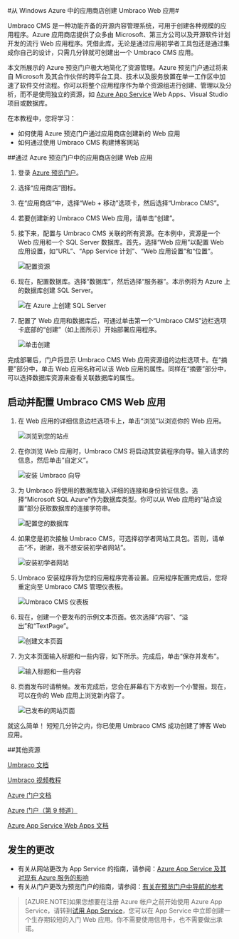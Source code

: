 <properties 
	pageTitle="从 Windows Azure 中的应用商店创建 Umbraco Web 应用" 
	description="创建 Umbraco 内容管理系统并将其部署到 Azure App Service Web Apps。" 
	tags="azure-portal"
	services="app-service\web" 
	documentationCenter="" 
	authors="tfitzmac" 
	manager="wpickett" 
	editor="mollybos"/>

<tags 
	ms.service="app-service-web" 
	ms.date="08/03/2015" 
	wacn.date="10/03/2015"/>

#从 Windows Azure 中的应用商店创建 Umbraco Web 应用#

Umbraco CMS 是一种功能齐备的开源内容管理系统，可用于创建各种规模的应用程序。Azure 应用商店提供了众多由 Microsoft、第三方公司以及开源软件计划开发的流行 Web 应用程序。凭借此库，无论是通过应用初学者工具包还是通过集成你自己的设计，只需几分钟就可创建出一个 Umbraco CMS 应用。

本文所展示的 Azure 预览门户极大地简化了资源管理。Azure 预览门户通过将来自 Microsoft 及其合作伙伴的跨平台工具、技术以及服务放置在单一工作区中加速了软件交付流程。你可以将整个应用程序作为单个资源组进行创建、管理以及分析，而不是使用独立的资源，如 [Azure App Service](/documentation/services/web-sites/) Web Apps、Visual Studio 项目或数据库。

在本教程中，您将学习：

- 如何使用 Azure 预览门户通过应用商店创建新的 Web 应用
- 如何通过使用 Umbraco CMS 构建博客网站 

##通过 Azure 预览门户中的应用商店创建 Web 应用

1. 登录 [Azure 预览门户](https://manage.windowsazure.cn)。

2. 选择“应用商店”图标。
	
3. 在“应用商店”中，选择“Web + 移动”选项卡，然后选择“Umbraco CMS”。
	
4. 若要创建新的 Umbraco CMS Web 应用，请单击“创建”。
	
5. 接下来，配置与 Umbraco CMS 关联的所有资源。在本例中，资源是一个 Web 应用和一个 SQL Server 数据库。首先，选择“Web 应用”以配置 Web 应用设置，如“URL”、“App Service 计划”、“Web 应用设置”和“位置”。
	
	![配置资源][04AppSettings]
	
6. 现在，配置数据库。选择“数据库”，然后选择“服务器”。本示例将为 Azure 上的数据库创建 SQL Server。
	
	![在 Azure 上创建 SQL Server][05NewServer]
	
7. 配置了 Web 应用和数据库后，可通过单击第一个“Umbraco CMS”边栏选项卡底部的“创建”（如上图所示）开始部署应用程序。
	
	![单击创建][06UmbracoCMSGroup]
	
完成部署后，门户将显示 Umbraco CMS Web 应用资源组的边栏选项卡。在“摘要”部分中，单击 Web 应用名称可以该 Web 应用的属性。同样在“摘要”部分中，可以选择数据库资源来查看关联数据库的属性。

## 启动并配置 Umbraco CMS Web 应用 ##

1. 在 Web 应用的详细信息边栏选项卡上，单击“浏览”以浏览你的 Web 应用。
	
	![浏览到您的站点][08UmbracoCMSGroupRunning]
	
2. 在你浏览 Web 应用时，Umbraco CMS 将启动其安装程序向导。输入请求的信息，然后单击“自定义”。
	
	![安装 Umbraco 向导][09InstallUmbraco7]
	
3. 为 Umbraco 将使用的数据库输入详细的连接和身份验证信息。选择“Microsoft SQL Azure”作为数据库类型。你可以从 Web 应用的“站点设置”部分获取数据库的连接字符串。
	
	![配置您的数据库][10ConfigureYourDatabase]
	
4. 如果您是初次接触 Umbraco CMS，可选择初学者网站工具包。否则，请单击“不，谢谢，我不想安装初学者网站”。
	
	![安装初学者网站][11InstallAStarterWebsite]
	
5. Umbraco 安装程序将为您的应用程序完善设置。应用程序配置完成后，您将重定向至 Umbraco CMS 管理仪表板。
	
	![Umbraco CMS 仪表板][14FriendlyCMS]
	
6. 现在，创建一个要发布的示例文本页面。依次选择“内容”、“溢出”和“TextPage”。
	
	![创建文本页面][15CreateItemUnderOverflow]
	
7. 为文本页面输入标题和一些内容，如下所示。完成后，单击“保存并发布”。
	
	![输入标题和一些内容][16EnterAName]
	
8. 页面发布时请稍候。发布完成后，您会在屏幕右下方收到一个小警报。现在，可以在你的 Web 应用上浏览新内容了。
	
	![已发布的网站页面][17MyPage]
	

就这么简单！ 短短几分钟之内，你已使用 Umbraco CMS 成功创建了博客 Web 应用。

##其他资源

[Umbraco 文档](http://our.umbraco.org/documentation)

[Umbraco 视频教程](https://umbraco.com/help-and-support/video-tutorials.aspx)

[Azure 门户文档](/documentation/articles/preview-portal)

[Azure 门户（第 9 频道）](http://channel9.msdn.com/Blogs/Windows-Azure/Azure-Preview-portal)

[Azure App Service Web Apps 文档](/documentation/services/websites/)

## 发生的更改
* 有关从网站更改为 App Service 的指南，请参阅：[Azure App Service 及其对现有 Azure 服务的影响](/documentation/services/web-sites/)
* 有关从门户更改为预览门户的指南，请参阅：[有关在预览门户中导航的参考](https://manage.windowsazure.cn/)

>[AZURE.NOTE]如果您想要在注册 Azure 帐户之前开始使用 Azure App Service，请转到[试用 App Service](https://tryappservice.azure.com/)，您可以在 App Service 中立即创建一个生存期较短的入门 Web 应用。你不需要使用信用卡，也不需要做出承诺。


<!-- IMAGES -->
[01Startboard]: ./media/web-sites-gallery-umbraco/01Startboard.PNG
[02WebGallery]: ./media/web-sites-gallery-umbraco/02WebGallery.PNG
[03UmbracoCMS]: ./media/web-sites-gallery-umbraco/03UmbracoCMS.PNG
[04AppSettings]: ./media/web-sites-gallery-umbraco/04AppSettings.PNG
[05NewServer]: ./media/web-sites-gallery-umbraco/05NewServer.PNG
[06UmbracoCMSGroup]: ./media/web-sites-gallery-umbraco/06UmbracoCMSGroup.PNG
[07UmbracoCMSGroupBlade]: ./media/web-sites-gallery-umbraco/07UmbracoCMSGroupBlade.PNG
[08UmbracoCMSGroupRunning]: ./media/web-sites-gallery-umbraco/08UmbracoCMSGroupRunning.PNG
[09InstallUmbraco7]: ./media/web-sites-gallery-umbraco/09InstallUmbraco7.png
[10ConfigureYourDatabase]: ./media/web-sites-gallery-umbraco/10ConfigureYourDatabase.png
[11InstallAStarterWebsite]: ./media/web-sites-gallery-umbraco/11InstallAStarterWebsite.png
[12ConfigureYourDatabase]: ./media/web-sites-gallery-umbraco/12ConfigureYourDatabase.png
[14FriendlyCMS]: ./media/web-sites-gallery-umbraco/14FriendlyCMS.PNG
[15CreateItemUnderOverflow]: ./media/web-sites-gallery-umbraco/15CreateItemUnderOverflow.PNG
[16EnterAName]: ./media/web-sites-gallery-umbraco/16EnterAName.PNG
[17MyPage]: ./media/web-sites-gallery-umbraco/17MyPage.PNG

<!---HONumber=71-->
